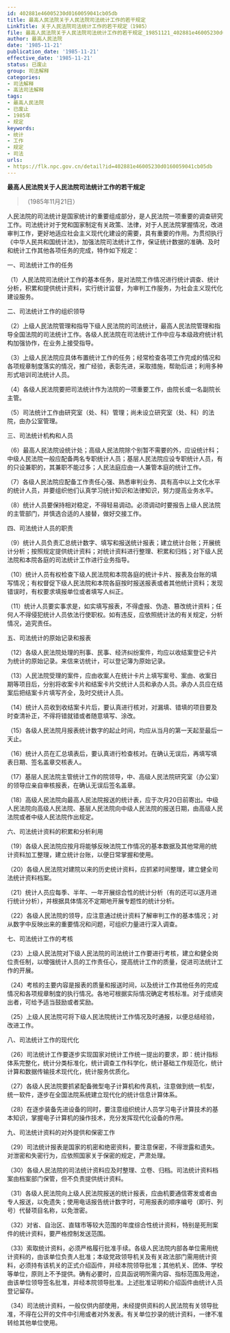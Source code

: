 ```yaml
---
id: 402881e46005230d0160059041cb05db
title: 最高人民法院关于人民法院司法统计工作的若干规定
LinkTitle: 关于人民法院司法统计工作的若干规定（1985）
file: 最高人民法院关于人民法院司法统计工作的若干规定_19851121_402881e46005230d0160059041cb05db.docx
author: 最高人民法院
date: '1985-11-21'
publication_date: '1985-11-21'
effective_date: '1985-11-21'
status: 已废止
group: 司法解释
categories:
- 司法解释
- 高法司法解释
tags:
- 最高人民法院
- 已废止
- 1985年
- 规定
keywords:
- 统计
- 工作
- 规定
- 司法
urls:
- https://flk.npc.gov.cn/detail?id=402881e46005230d0160059041cb05db
---
```


**最高人民法院关于人民法院司法统计工作的若干规定**

> （1985年11月21日）

人民法院的司法统计是国家统计的重要组成部分，是人民法院一项重要的调查研究工作。司法统计对于党和国家制定有关政策、法律，对于人民法院掌握情况，改进审判工作，更好地适应社会主义现代化建设的需要，具有重要的作用。为贯彻执行《中华人民共和国统计法》，加强法院司法统计工作，保证统计数据的准确、及时和统计工作其他各项任务的完成，特作如下规定：

一、司法统计工作的任务

（1）人民法院司法统计工作的基本任务，是对法院工作情况进行统计调查、统计分析，积累和提供统计资料，实行统计监督，为审判工作服务，为社会主义现代化建设服务。

二、司法统计工作的组织领导

（2）上级人民法院管理和指导下级人民法院的司法统计，最高人民法院管理和指导全国法院的司法统计工作。各级人民法院在司法统计工作中应与本级政府统计机构加强协作，在业务上接受指导。

（3）上级人民法院应具体布置统计工作的任务；经常检查各项工作完成的情况和各项规章制度落实的情况，推广经验，表彰先进，采取措施，帮助后进；利用多种形式培训司法统计人员。

（4）各级人民法院要把司法统计作为法院的一项重要工作，由院长或一名副院长主管。

（5）司法统计工作由研究室（处、科）管理；尚未设立研究室（处、科）的法院，由办公室管理。

三、司法统计机构和人员

（6）最高人民法院设统计处；高级人民法院除个别暂不需要的外，应设统计科；中级人民法院一般应配备两名专职统计人员；基层人民法院应设专职统计人员，有的只设兼职的，其兼职不能过多；人民法庭应由一人兼管本庭的统计工作。

（7）各级人民法院应配备工作责任心强、熟悉审判业务、具有高中以上文化水平的统计人员，并要组织他们认真学习统计知识和法律知识，努力提高业务水平。

（8）统计人员要保持相对稳定，不得轻易调动。必须调动时要报告上级人民法院的主管部门，并慎选合适的人接替，做好交接工作。

四、司法统计人员的职责

（9）统计人员负责汇总统计数字、填写和报送统计报表；建立统计台账；开展统计分析；按照规定提供统计资料；对统计资料进行整理、积累和归档；对下级人民法院和本院各庭的司法统计工作进行业务指导。

（10）统计人员有权检查下级人民法院和本院各庭的统计卡片、报表及台账的填写情况；有权督促下级人民法院和本院各庭按时报送报表或者其他统计资料；发现错误时，有权要求填报单位或者填写人纠正。

（11）统计人员要实事求是，如实填写报表，不得虚报、伪造、篡改统计资料；任何人不得侵犯统计人员依法行使职权。如有违反，应依照统计法的有关规定，分析情况，追究责任。

五、司法统计的原始记录和报表

（12）各级人民法院处理的刑事、民事、经济纠纷案件，均应以收结案登记卡片为统计的原始记录。来信来访统计，可以登记簿为原始记录。

（13）人民法院受理的案件，应由收案人在统计卡片上填写案号、案由、收案日期等项目后，分别将收案卡片和结案卡片交统计人员和承办人员。承办人员应在结案后把结案卡片填写齐全，及时交统计人员。

（14）统计人员收到收结案卡片后，要认真进行核对，对漏填、错填的项目要及时查清补正，不得将错就错或者随意填写、涂改。

（15）各级人民法院月报表统计数字的起止时间，均应从当月的第一天起至最后一天止。

（16）统计人员在汇总填表后，要认真进行检查核对。在确认无误后，再填写填表日期、签名盖章交核表人。

（17）基层人民法院主管统计工作的院领导，中、高级人民法院研究室（办公室）的领导应亲自审核报表，在确认无误后签名盖章。

（18）高级人民法院向最高人民法院报送的统计表，应于次月20日前寄出。中级人民法院向高级人民法院、基层人民法院向中级人民法院的报送日期，由高级人民法院或者中级人民法院作出规定。

六、司法统计资料的积累和分析利用

（19）各级人民法院应按月将能够反映法院工作情况的基本数据及其他常用的统计资料加工整理，建立统计台账，以便日常掌握和使用。

（20）各级人民法院对建院以来的历史统计资料，应抓紧时间整理，建立健全司法统计资料档案。

（21）统计人员应每季、半年、一年开展综合性的统计分析（有的还可以逐月进行统计分析），并根据具体情况不定期地开展专题性的统计分析。

（22）各级人民法院的领导，应注意通过统计资料了解审判工作的基本情况；对从数字中反映出来的重要情况和问题，可组织力量进行深入调查。

七、司法统计工作的考核

（23）上级人民法院对下级人民法院的司法统计工作要进行考核，建立和健全岗位责任制，以增强统计人员的工作责任心，提高统计工作的质量，促进司法统计工作的开展。

（24）考核的主要内容是报表的质量和报送时间，以及统计工作其他任务的完成情况和各项规章制度的执行情况。各地可根据实际情况确定考核标准。对于成绩突出者，可给予适当鼓励或者奖励。

（25）上级人民法院可将下级人民法院统计工作情况及时通报，以便总结经验，改进工作。

八、司法统计工作的现代化

（26）司法统计工作要逐步实现国家对统计工作统一提出的要求，即：统计指标体系完整化，统计分类标准化，统计调查工作科学化，统计基础工作规范化，统计计算和数据传输技术现代化，统计服务优质化。

（27）各级人民法院要抓紧配备微型电子计算机和传真机，注意做到统一机型，统一软件，逐步在全国法院系统建立现代化的统计信息计算体系。

（28）在逐步装备先进设备的同时，要注意组织统计人员学习电子计算技术的基本知识，掌握电子计算机的操作技术，充分发挥现代化设备的作用。

九、司法统计资料的对外提供和保密工作

（29）司法统计报表是国家的机密和绝密资料，要注意保密，不得泄露和遗失。对泄密和失密行为，应依照国家关于保密的规定，严肃处理。

（30）各级人民法院的司法统计资料应及时整理、立卷、归档。司法统计资料档案由档案部门保管，但不负责提供统计资料。

（31）各级人民法院向上级人民法院报送的统计报表，应由机要通信寄发或者由专人报送，以免遗失；使用电话报告统计数字时，可用报表的顺序编号（即行、列号）代替项目名称，以免泄密。

（32）对省、自治区、直辖市等较大范围的年度综合性统计资料，特别是死刑案件的统计资料，要严格控制发送范围。

（33）索取统计资料，必须严格履行批准手续。各级人民法院内部各单位需用统计资料的，由该单位负责人批准；本级党政领导机关及有关政法部门需用统计资料，必须持有该机关的正式介绍函件，并经本院领导批准；其他机关、团体、学校等单位，原则上不予提供。确有必要时，应具函说明所需内容、指标范围及用途，由该单位领导签名批准，并经本院领导批准。上述批准证明和介绍函件由统计人员登记留存。

（34）司法统计资料，一般仅供内部使用，未经提供资料的人民法院有关领导批准，不得在公开的文件中引用或者对外发表。有关单位抄录的统计资料，一律不准转给其他单位使用。
